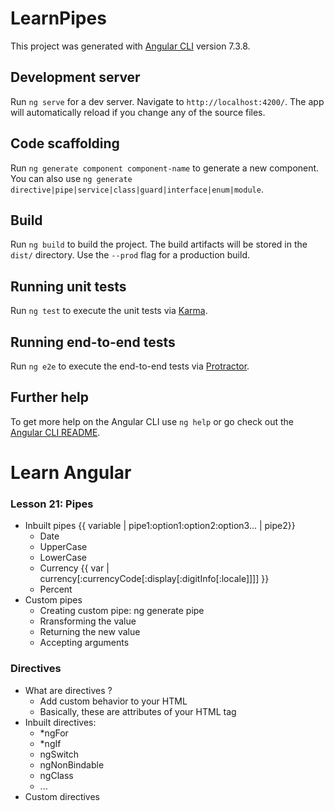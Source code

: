 # LearnPipes

This project was generated with [Angular CLI](https://github.com/angular/angular-cli) version 7.3.8.

## Development server

Run `ng serve` for a dev server. Navigate to `http://localhost:4200/`. The app will automatically reload if you change any of the source files.

## Code scaffolding

Run `ng generate component component-name` to generate a new component. You can also use `ng generate directive|pipe|service|class|guard|interface|enum|module`.

## Build

Run `ng build` to build the project. The build artifacts will be stored in the `dist/` directory. Use the `--prod` flag for a production build.

## Running unit tests

Run `ng test` to execute the unit tests via [Karma](https://karma-runner.github.io).

## Running end-to-end tests

Run `ng e2e` to execute the end-to-end tests via [Protractor](http://www.protractortest.org/).

## Further help

To get more help on the Angular CLI use `ng help` or go check out the [Angular CLI README](https://github.com/angular/angular-cli/blob/master/README.md).

# Learn Angular
### Lesson 21: Pipes
- Inbuilt pipes {{ variable | pipe1:option1:option2:option3... | pipe2}}
    - Date
    - UpperCase
    - LowerCase
    - Currency {{ var | currency[:currencyCode[:display[:digitInfo[:locale]]]] }}
    - Percent
- Custom pipes
    - Creating custom pipe: ng generate pipe
    - Rransforming the value
    - Returning the new value
    - Accepting arguments

### Directives
- What are directives ?
    - Add custom behavior to your HTML
    - Basically, these are attributes of your HTML tag
- Inbuilt directives: 
    - *ngFor 
    - *ngIf
    - ngSwitch
    - ngNonBindable
    - ngClass
    - ...
- Custom directives